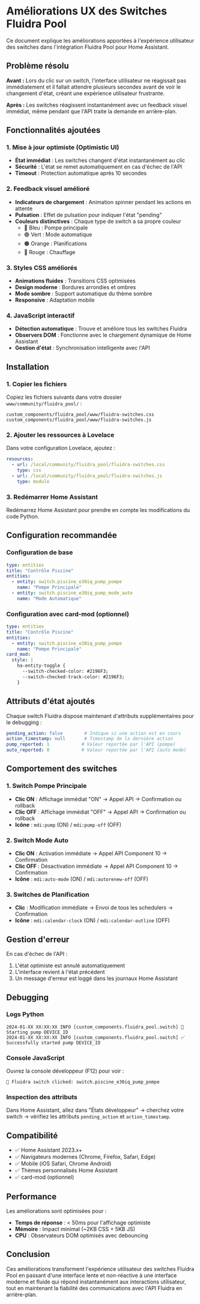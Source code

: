 # Améliorations UX des Switches Fluidra Pool

Ce document explique les améliorations apportées à l'expérience utilisateur des switches dans l'intégration Fluidra Pool pour Home Assistant.

## Problème résolu

**Avant :** Lors du clic sur un switch, l'interface utilisateur ne réagissait pas immédiatement et il fallait attendre plusieurs secondes avant de voir le changement d'état, créant une expérience utilisateur frustrante.

**Après :** Les switches réagissent instantanément avec un feedback visuel immédiat, même pendant que l'API traite la demande en arrière-plan.

## Fonctionnalités ajoutées

### 1. Mise à jour optimiste (Optimistic UI)
- **État immédiat** : Les switches changent d'état instantanément au clic
- **Sécurité** : L'état se remet automatiquement en cas d'échec de l'API
- **Timeout** : Protection automatique après 10 secondes

### 2. Feedback visuel amélioré
- **Indicateurs de chargement** : Animation spinner pendant les actions en attente
- **Pulsation** : Effet de pulsation pour indiquer l'état "pending"
- **Couleurs distinctives** : Chaque type de switch a sa propre couleur
  - 🔵 Bleu : Pompe principale
  - 🟢 Vert : Mode automatique
  - 🟠 Orange : Planifications
  - 🔴 Rouge : Chauffage

### 3. Styles CSS améliorés
- **Animations fluides** : Transitions CSS optimisées
- **Design moderne** : Bordures arrondies et ombres
- **Mode sombre** : Support automatique du thème sombre
- **Responsive** : Adaptation mobile

### 4. JavaScript interactif
- **Détection automatique** : Trouve et améliore tous les switches Fluidra
- **Observers DOM** : Fonctionne avec le chargement dynamique de Home Assistant
- **Gestion d'état** : Synchronisation intelligente avec l'API

## Installation

### 1. Copier les fichiers
Copiez les fichiers suivants dans votre dossier `www/community/fluidra_pool/` :
```
custom_components/fluidra_pool/www/fluidra-switches.css
custom_components/fluidra_pool/www/fluidra-switches.js
```

### 2. Ajouter les ressources à Lovelace
Dans votre configuration Lovelace, ajoutez :
```yaml
resources:
  - url: /local/community/fluidra_pool/fluidra-switches.css
    type: css
  - url: /local/community/fluidra_pool/fluidra-switches.js
    type: module
```

### 3. Redémarrer Home Assistant
Redémarrez Home Assistant pour prendre en compte les modifications du code Python.

## Configuration recommandée

### Configuration de base
```yaml
type: entities
title: "Contrôle Piscine"
entities:
  - entity: switch.piscine_e30iq_pump_pompe
    name: "Pompe Principale"
  - entity: switch.piscine_e30iq_pump_mode_auto
    name: "Mode Automatique"
```

### Configuration avec card-mod (optionnel)
```yaml
type: entities
title: "Contrôle Piscine"
entities:
  - entity: switch.piscine_e30iq_pump_pompe
    name: "Pompe Principale"
card_mod:
  style: |
    ha-entity-toggle {
      --switch-checked-color: #2196F3;
      --switch-checked-track-color: #2196F3;
    }
```

## Attributs d'état ajoutés

Chaque switch Fluidra dispose maintenant d'attributs supplémentaires pour le debugging :

```yaml
pending_action: false        # Indique si une action est en cours
action_timestamp: null       # Timestamp de la dernière action
pump_reported: 1            # Valeur reportée par l'API (pompe)
auto_reported: 0            # Valeur reportée par l'API (auto mode)
```

## Comportement des switches

### 1. Switch Pompe Principale
- **Clic ON** : Affichage immédiat "ON" → Appel API → Confirmation ou rollback
- **Clic OFF** : Affichage immédiat "OFF" → Appel API → Confirmation ou rollback
- **Icône** : `mdi:pump` (ON) / `mdi:pump-off` (OFF)

### 2. Switch Mode Auto
- **Clic ON** : Activation immédiate → Appel API Component 10 → Confirmation
- **Clic OFF** : Désactivation immédiate → Appel API Component 10 → Confirmation
- **Icône** : `mdi:auto-mode` (ON) / `mdi:autorenew-off` (OFF)

### 3. Switches de Planification
- **Clic** : Modification immédiate → Envoi de tous les schedulers → Confirmation
- **Icône** : `mdi:calendar-clock` (ON) / `mdi:calendar-outline` (OFF)

## Gestion d'erreur

En cas d'échec de l'API :
1. L'état optimiste est annulé automatiquement
2. L'interface revient à l'état précédent
3. Un message d'erreur est loggé dans les journaux Home Assistant

## Debugging

### Logs Python
```
2024-01-XX XX:XX:XX INFO [custom_components.fluidra_pool.switch] 🚀 Starting pump DEVICE_ID
2024-01-XX XX:XX:XX INFO [custom_components.fluidra_pool.switch] ✅ Successfully started pump DEVICE_ID
```

### Console JavaScript
Ouvrez la console développeur (F12) pour voir :
```
🔄 Fluidra switch clicked: switch.piscine_e30iq_pump_pompe
```

### Inspection des attributs
Dans Home Assistant, allez dans "États développeur" → cherchez votre switch → vérifiez les attributs `pending_action` et `action_timestamp`.

## Compatibilité

- ✅ Home Assistant 2023.x+
- ✅ Navigateurs modernes (Chrome, Firefox, Safari, Edge)
- ✅ Mobile (iOS Safari, Chrome Android)
- ✅ Thèmes personnalisés Home Assistant
- ✅ card-mod (optionnel)

## Performance

Les améliorations sont optimisées pour :
- **Temps de réponse** : < 50ms pour l'affichage optimiste
- **Mémoire** : Impact minimal (~2KB CSS + 5KB JS)
- **CPU** : Observateurs DOM optimisés avec debouncing

## Conclusion

Ces améliorations transforment l'expérience utilisateur des switches Fluidra Pool en passant d'une interface lente et non-réactive à une interface moderne et fluide qui répond instantanément aux interactions utilisateur, tout en maintenant la fiabilité des communications avec l'API Fluidra en arrière-plan.